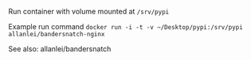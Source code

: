 Run container with volume mounted at ```/srv/pypi```

Example run command
```docker run -i -t -v ~/Desktop/pypi:/srv/pypi allanlei/bandersnatch-nginx```


See also: allanlei/bandersnatch